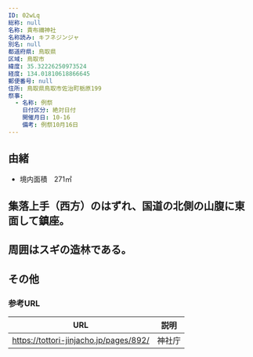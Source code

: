 ```yaml
---
ID: 02wLq
総称: null
名称: 貴布禰神社
名称読み: キフネジンジャ
別名: null
都道府県: 鳥取県
区域: 鳥取市
緯度: 35.32226250973524
経度: 134.01810618866645
郵便番号: null
住所: 鳥取県鳥取市佐治町栃原199
祭事:
  - 名称: 例祭
    日付区分: 絶対日付
    開催月日: 10-16
    備考: 例祭10月16日
---
```


## 由緒

- 境内面積　271㎡

## 集落上手（西方）のはずれ、国道の北側の山腹に東面して鎮座。

## 周囲はスギの造林である。

## その他

### 参考URL

| URL                                    | 説明   |
| -------------------------------------- | ------ |
| https://tottori-jinjacho.jp/pages/892/ | 神社庁 |
